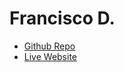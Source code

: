 # Francisco D.

- [Github Repo](https://github.com/Rnimbusy/final-project-portfolio)
- [Live Website](https://rnimbusy.github.io/Student-Webpages/)
